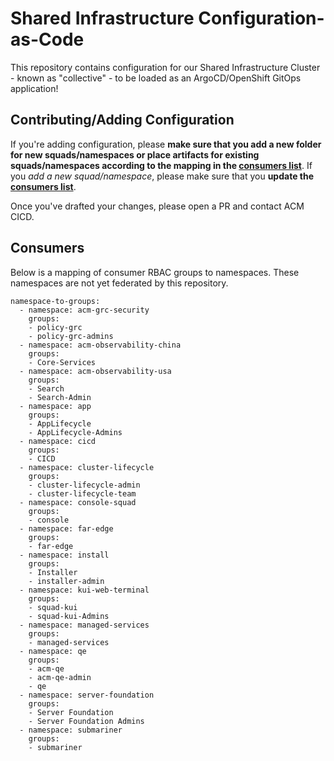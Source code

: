 # Shared Infrastructure Configuration-as-Code

This repository contains configuration for our Shared Infrastructure Cluster - known as "collective" - to be loaded as an ArgoCD/OpenShift GitOps application!

## Contributing/Adding Configuration

If you're adding configuration, please **make sure that you add a new folder for new squads/namespaces or place artifacts for existing squads/namespaces according to the mapping in the [consumers list](#Consumers)**.  If you *add a new squad/namespace*, please make sure that you **update the [consumers list](#Consumers)**.  

Once you've drafted your changes, please open a PR and contact ACM CICD.  

## Consumers

Below is a mapping of consumer RBAC groups to namespaces.  These namespaces are not yet federated by this repository.  
```
namespace-to-groups:
  - namespace: acm-grc-security
    groups:
    - policy-grc
    - policy-grc-admins
  - namespace: acm-observability-china
    groups:
    - Core-Services
  - namespace: acm-observability-usa
    groups:
    - Search
    - Search-Admin
  - namespace: app
    groups:
    - AppLifecycle
    - AppLifecycle-Admins
  - namespace: cicd
    groups:
    - CICD
  - namespace: cluster-lifecycle
    groups:
    - cluster-lifecycle-admin
    - cluster-lifecycle-team
  - namespace: console-squad
    groups:
    - console
  - namespace: far-edge
    groups:
    - far-edge
  - namespace: install
    groups:
    - Installer
    - installer-admin
  - namespace: kui-web-terminal
    groups:
    - squad-kui
    - squad-kui-Admins
  - namespace: managed-services
    groups:
    - managed-services
  - namespace: qe
    groups:
    - acm-qe
    - acm-qe-admin
    - qe
  - namespace: server-foundation
    groups:
    - Server Foundation
    - Server Foundation Admins
  - namespace: submariner
    groups:
    - submariner
```
